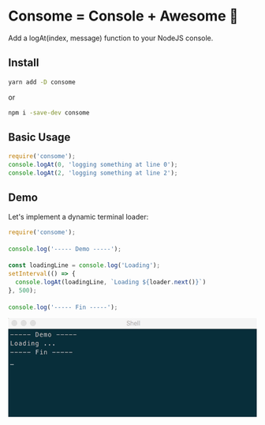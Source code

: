 # Consome = Console + Awesome :raised_hands:
Add a logAt(index, message) function to your NodeJS console.


## Install

```sh
yarn add -D consome
```

or

```sh
npm i -save-dev consome
```

## Basic Usage
```js
require('consome');
console.logAt(0, 'logging something at line 0');
console.logAt(2, 'logging something at line 2');
```

## Demo
Let's implement a dynamic terminal loader:
```js
require('consome');

console.log('----- Demo -----');

const loadingLine = console.log('Loading');
setInterval(() => {
  console.logAt(loadingLine, `Loading ${loader.next()}`)
}, 500);

console.log('----- Fin -----');

```
<img src="./demo.gif" height="200px" />
